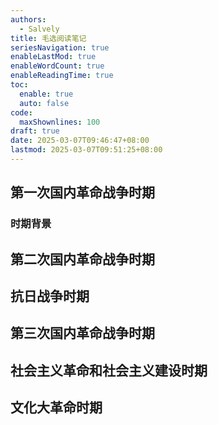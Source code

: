 ```yaml
---
authors:
  - Salvely
title: 毛选阅读笔记
seriesNavigation: true
enableLastMod: true
enableWordCount: true
enableReadingTime: true
toc:
  enable: true
  auto: false
code:
  maxShownlines: 100
draft: true
date: 2025-03-07T09:46:47+08:00
lastmod: 2025-03-07T09:51:25+08:00
---
```


## 第一次国内革命战争时期
### 时期背景

## 第二次国内革命战争时期

## 抗日战争时期

## 第三次国内革命战争时期

## 社会主义革命和社会主义建设时期

## 文化大革命时期
